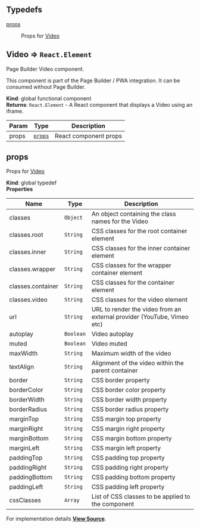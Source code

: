 ## Typedefs

<dl>
<dt><a href="#props">props</a></dt>
<dd><p>Props for <a href="#Video">Video</a></p>
</dd>
</dl>

<a name="Video"></a>

## Video ⇒ `React.Element`

Page Builder Video component.

This component is part of the Page Builder / PWA integration. It can be consumed without Page Builder.

**Kind**: global functional component  
**Returns**: `React.Element` - A React component that displays a Video using an iframe.

| Param | Type              | Description           |
| ----- | ----------------- | --------------------- |
| props | [`props`](#props) | React component props |

<a name="props"></a>

## props

Props for [Video](#Video)

**Kind**: global typedef  
**Properties**

| Name              | Type      | Description                                                            |
| ----------------- | --------- | ---------------------------------------------------------------------- |
| classes           | `Object`  | An object containing the class names for the Video                     |
| classes.root      | `String`  | CSS classes for the root container element                             |
| classes.inner     | `String`  | CSS classes for the inner container element                            |
| classes.wrapper   | `String`  | CSS classes for the wrapper container element                          |
| classes.container | `String`  | CSS classes for the container element                                  |
| classes.video     | `String`  | CSS classes for the video element                                      |
| url               | `String`  | URL to render the video from an external provider (YouTube, Vimeo etc) |
| autoplay          | `Boolean` | Video autoplay                                                         |
| muted             | `Boolean` | Video muted                                                            |
| maxWidth          | `String`  | Maximum width of the video                                             |
| textAlign         | `String`  | Alignment of the video within the parent container                     |
| border            | `String`  | CSS border property                                                    |
| borderColor       | `String`  | CSS border color property                                              |
| borderWidth       | `String`  | CSS border width property                                              |
| borderRadius      | `String`  | CSS border radius property                                             |
| marginTop         | `String`  | CSS margin top property                                                |
| marginRight       | `String`  | CSS margin right property                                              |
| marginBottom      | `String`  | CSS margin bottom property                                             |
| marginLeft        | `String`  | CSS margin left property                                               |
| paddingTop        | `String`  | CSS padding top property                                               |
| paddingRight      | `String`  | CSS padding right property                                             |
| paddingBottom     | `String`  | CSS padding bottom property                                            |
| paddingLeft       | `String`  | CSS padding left property                                              |
| cssClasses        | `Array`   | List of CSS classes to be applied to the component                     |

For implementation details [**View Source**](https://github.com/magento/pwa-studio/blob/develop/packages/pagebuilder/lib/ContentTypes/Video/video.js).
